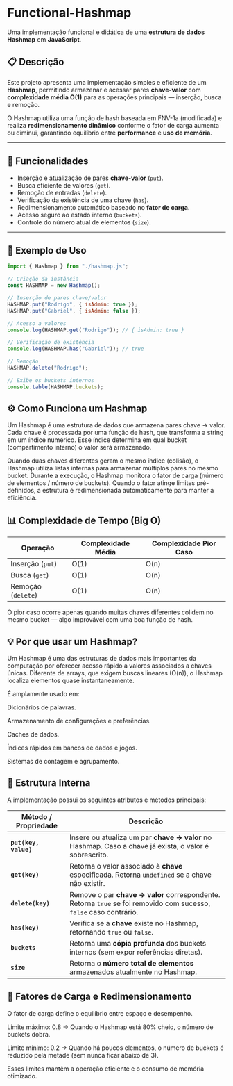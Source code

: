 # Functional-Hashmap  
Uma implementação funcional e didática de uma **estrutura de dados Hashmap** em **JavaScript**.

## 📋 Descrição  
Este projeto apresenta uma implementação simples e eficiente de um **Hashmap**, permitindo armazenar e acessar pares **chave-valor** com **complexidade média O(1)** para as operações principais — inserção, busca e remoção.  

O Hashmap utiliza uma função de hash baseada em FNV-1a (modificada) e realiza **redimensionamento dinâmico** conforme o fator de carga aumenta ou diminui, garantindo equilíbrio entre **performance** e **uso de memória**.

---

## 🚀 Funcionalidades
- Inserção e atualização de pares **chave-valor** (`put`).
- Busca eficiente de valores (`get`).
- Remoção de entradas (`delete`).
- Verificação da existência de uma chave (`has`).
- Redimensionamento automático baseado no **fator de carga**.
- Acesso seguro ao estado interno (`buckets`).
- Controle do número atual de elementos (`size`).

---

## 🧩 Exemplo de Uso

```javascript
import { Hashmap } from "./hashmap.js";

// Criação da instância
const HASHMAP = new Hashmap();

// Inserção de pares chave/valor
HASHMAP.put("Rodrigo", { isAdmin: true });
HASHMAP.put("Gabriel", { isAdmin: false });

// Acesso a valores
console.log(HASHMAP.get("Rodrigo")); // { isAdmin: true }

// Verificação de existência
console.log(HASHMAP.has("Gabriel")); // true

// Remoção
HASHMAP.delete("Rodrigo");

// Exibe os buckets internos
console.table(HASHMAP.buckets);
```

## ⚙️ Como Funciona um Hashmap
Um Hashmap é uma estrutura de dados que armazena pares chave → valor.
Cada chave é processada por uma função de hash, que transforma a string em um índice numérico.
Esse índice determina em qual bucket (compartimento interno) o valor será armazenado.

Quando duas chaves diferentes geram o mesmo índice (colisão), o Hashmap utiliza listas internas para armazenar múltiplos pares no mesmo bucket.
Durante a execução, o Hashmap monitora o fator de carga (número de elementos / número de buckets).
Quando o fator atinge limites pré-definidos, a estrutura é redimensionada automaticamente para manter a eficiência.

## 📊 Complexidade de Tempo (Big O)
| Operação          | Complexidade Média | Complexidade Pior Caso |
|--------------------|--------------------|------------------------|
| Inserção (`put`)   | O(1)               | O(n)                   |
| Busca (`get`)      | O(1)               | O(n)                   |
| Remoção (`delete`) | O(1)               | O(n)                   |

O pior caso ocorre apenas quando muitas chaves diferentes colidem no mesmo bucket — algo improvável com uma boa função de hash.

## 💡 Por que usar um Hashmap?
Um Hashmap é uma das estruturas de dados mais importantes da computação por oferecer acesso rápido a valores associados a chaves únicas.
Diferente de arrays, que exigem buscas lineares (O(n)), o Hashmap localiza elementos quase instantaneamente.

É amplamente usado em:

Dicionários de palavras.

Armazenamento de configurações e preferências.

Caches de dados.

Índices rápidos em bancos de dados e jogos.

Sistemas de contagem e agrupamento.

## 📘 Estrutura Interna
A implementação possui os seguintes atributos e métodos principais:

| Método / Propriedade | Descrição |
|-----------------------|------------|
| **`put(key, value)`** | Insere ou atualiza um par **chave → valor** no Hashmap. Caso a chave já exista, o valor é sobrescrito. |
| **`get(key)`** | Retorna o valor associado à **chave** especificada. Retorna `undefined` se a chave não existir. |
| **`delete(key)`** | Remove o par **chave → valor** correspondente. Retorna `true` se foi removido com sucesso, `false` caso contrário. |
| **`has(key)`** | Verifica se a **chave** existe no Hashmap, retornando `true` ou `false`. |
| **`buckets`** | Retorna uma **cópia profunda** dos buckets internos (sem expor referências diretas). |
| **`size`** | Retorna o **número total de elementos** armazenados atualmente no Hashmap. |


## 🧠 Fatores de Carga e Redimensionamento
O fator de carga define o equilíbrio entre espaço e desempenho.

Limite máximo: 0.8 → Quando o Hashmap está 80% cheio, o número de buckets dobra.

Limite mínimo: 0.2 → Quando há poucos elementos, o número de buckets é reduzido pela metade (sem nunca ficar abaixo de 3).

Esses limites mantêm a operação eficiente e o consumo de memória otimizado.
